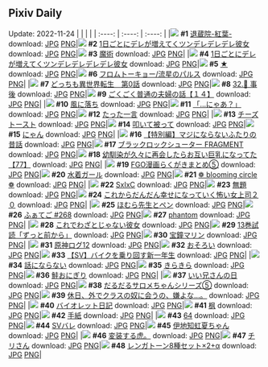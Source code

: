 ## Pixiv Daily
Update: 2022-11-24
|      |      |      |
| :----: | :----: | :----: |
|![](https://pixiv.microyu.workers.dev/c/240x480/img-master/img/2022/11/22/01/06/16/102992580_p0_master1200.jpg) **#1** [退蔵院-紅葉-](https://www.pixiv.net/artworks/102992580) download: [JPG](https://pixiv.microyu.workers.dev/img-original/img/2022/11/22/01/06/16/102992580_p0.jpg) [PNG](https://pixiv.microyu.workers.dev/img-original/img/2022/11/22/01/06/16/102992580_p0.png)|![](https://pixiv.microyu.workers.dev/c/240x480/img-master/img/2022/11/22/00/00/17/102990633_p0_master1200.jpg) **#2** [1日ごとにデレが増えてくツンデレデレデレ彼女](https://www.pixiv.net/artworks/102990633) download: [JPG](https://pixiv.microyu.workers.dev/img-original/img/2022/11/22/00/00/17/102990633_p0.jpg) [PNG](https://pixiv.microyu.workers.dev/img-original/img/2022/11/22/00/00/17/102990633_p0.png)|![](https://pixiv.microyu.workers.dev/c/240x480/img-master/img/2022/11/22/06/00/02/102996180_p0_master1200.jpg) **#3** [魔術](https://www.pixiv.net/artworks/102996180) download: [JPG](https://pixiv.microyu.workers.dev/img-original/img/2022/11/22/06/00/02/102996180_p0.jpg) [PNG](https://pixiv.microyu.workers.dev/img-original/img/2022/11/22/06/00/02/102996180_p0.png)|
|![](https://pixiv.microyu.workers.dev/c/240x480/img-master/img/2022/11/23/00/00/18/103015322_p0_master1200.jpg) **#4** [1日ごとにデレが増えてくツンデレデレデレデレ彼女](https://www.pixiv.net/artworks/103015322) download: [JPG](https://pixiv.microyu.workers.dev/img-original/img/2022/11/23/00/00/18/103015322_p0.jpg) [PNG](https://pixiv.microyu.workers.dev/img-original/img/2022/11/23/00/00/18/103015322_p0.png)|![](https://pixiv.microyu.workers.dev/c/240x480/img-master/img/2022/11/22/20/05/29/103008321_p0_master1200.jpg) **#5** [★](https://www.pixiv.net/artworks/103008321) download: [JPG](https://pixiv.microyu.workers.dev/img-original/img/2022/11/22/20/05/29/103008321_p0.jpg) [PNG](https://pixiv.microyu.workers.dev/img-original/img/2022/11/22/20/05/29/103008321_p0.png)|![](https://pixiv.microyu.workers.dev/c/240x480/img-master/img/2022/11/23/00/05/27/103015653_p0_master1200.jpg) **#6** [フロムトーキョー/流星のパルス](https://www.pixiv.net/artworks/103015653) download: [JPG](https://pixiv.microyu.workers.dev/img-original/img/2022/11/23/00/05/27/103015653_p0.jpg) [PNG](https://pixiv.microyu.workers.dev/img-original/img/2022/11/23/00/05/27/103015653_p0.png)|
|![](https://pixiv.microyu.workers.dev/c/240x480/img-master/img/2022/11/22/00/00/24/102990657_p0_master1200.jpg) **#7** [どっちも異世界転生　第0話](https://www.pixiv.net/artworks/102990657) download: [JPG](https://pixiv.microyu.workers.dev/img-original/img/2022/11/22/00/00/24/102990657_p0.jpg) [PNG](https://pixiv.microyu.workers.dev/img-original/img/2022/11/22/00/00/24/102990657_p0.png)|![](https://pixiv.microyu.workers.dev/c/240x480/img-master/img/2022/11/22/00/00/15/102990621_p0_master1200.jpg) **#8** [32.🦋 事後](https://www.pixiv.net/artworks/102990621) download: [JPG](https://pixiv.microyu.workers.dev/img-original/img/2022/11/22/00/00/15/102990621_p0.jpg) [PNG](https://pixiv.microyu.workers.dev/img-original/img/2022/11/22/00/00/15/102990621_p0.png)|![](https://pixiv.microyu.workers.dev/c/240x480/img-master/img/2022/11/22/17/33/57/103004926_p0_master1200.jpg) **#9** [ごくごく普通の夫婦の話【１４】](https://www.pixiv.net/artworks/103004926) download: [JPG](https://pixiv.microyu.workers.dev/img-original/img/2022/11/22/17/33/57/103004926_p0.jpg) [PNG](https://pixiv.microyu.workers.dev/img-original/img/2022/11/22/17/33/57/103004926_p0.png)|
|![](https://pixiv.microyu.workers.dev/c/240x480/img-master/img/2022/11/22/03/39/07/102994919_p0_master1200.jpg) **#10** [風に落ち](https://www.pixiv.net/artworks/102994919) download: [JPG](https://pixiv.microyu.workers.dev/img-original/img/2022/11/22/03/39/07/102994919_p0.jpg) [PNG](https://pixiv.microyu.workers.dev/img-original/img/2022/11/22/03/39/07/102994919_p0.png)|![](https://pixiv.microyu.workers.dev/c/240x480/img-master/img/2022/11/22/18/44/58/103006453_p0_master1200.jpg) **#11** [「…にゃあ？」](https://www.pixiv.net/artworks/103006453) download: [JPG](https://pixiv.microyu.workers.dev/img-original/img/2022/11/22/18/44/58/103006453_p0.jpg) [PNG](https://pixiv.microyu.workers.dev/img-original/img/2022/11/22/18/44/58/103006453_p0.png)|![](https://pixiv.microyu.workers.dev/c/240x480/img-master/img/2022/11/22/18/34/17/103006207_p0_master1200.jpg) **#12** [たった一言](https://www.pixiv.net/artworks/103006207) download: [JPG](https://pixiv.microyu.workers.dev/img-original/img/2022/11/22/18/34/17/103006207_p0.jpg) [PNG](https://pixiv.microyu.workers.dev/img-original/img/2022/11/22/18/34/17/103006207_p0.png)|
|![](https://pixiv.microyu.workers.dev/c/240x480/img-master/img/2022/11/22/21/52/36/103011241_p0_master1200.jpg) **#13** [チーズトースト](https://www.pixiv.net/artworks/103011241) download: [JPG](https://pixiv.microyu.workers.dev/img-original/img/2022/11/22/21/52/36/103011241_p0.jpg) [PNG](https://pixiv.microyu.workers.dev/img-original/img/2022/11/22/21/52/36/103011241_p0.png)|![](https://pixiv.microyu.workers.dev/c/240x480/img-master/img/2022/11/22/20/23/27/103008777_p0_master1200.jpg) **#14** [叩いて被って](https://www.pixiv.net/artworks/103008777) download: [JPG](https://pixiv.microyu.workers.dev/img-original/img/2022/11/22/20/23/27/103008777_p0.jpg) [PNG](https://pixiv.microyu.workers.dev/img-original/img/2022/11/22/20/23/27/103008777_p0.png)|![](https://pixiv.microyu.workers.dev/c/240x480/img-master/img/2022/11/22/18/36/57/103006268_p0_master1200.jpg) **#15** [にゃん](https://www.pixiv.net/artworks/103006268) download: [JPG](https://pixiv.microyu.workers.dev/img-original/img/2022/11/22/18/36/57/103006268_p0.jpg) [PNG](https://pixiv.microyu.workers.dev/img-original/img/2022/11/22/18/36/57/103006268_p0.png)|
|![](https://pixiv.microyu.workers.dev/c/240x480/img-master/img/2022/11/22/00/00/59/102990725_p0_master1200.jpg) **#16** [【特別編】マジにならないふたりの昔話](https://www.pixiv.net/artworks/102990725) download: [JPG](https://pixiv.microyu.workers.dev/img-original/img/2022/11/22/00/00/59/102990725_p0.jpg) [PNG](https://pixiv.microyu.workers.dev/img-original/img/2022/11/22/00/00/59/102990725_p0.png)|![](https://pixiv.microyu.workers.dev/c/240x480/img-master/img/2022/11/23/20/00/01/103036368_p0_master1200.jpg) **#17** [ブラックロックシューター FRAGMENT](https://www.pixiv.net/artworks/103036368) download: [JPG](https://pixiv.microyu.workers.dev/img-original/img/2022/11/23/20/00/01/103036368_p0.jpg) [PNG](https://pixiv.microyu.workers.dev/img-original/img/2022/11/23/20/00/01/103036368_p0.png)|![](https://pixiv.microyu.workers.dev/c/240x480/img-master/img/2022/11/23/00/00/28/103015370_p0_master1200.jpg) **#18** [幼馴染が久々に再会したらお互い巨乳になってた【77】](https://www.pixiv.net/artworks/103015370) download: [JPG](https://pixiv.microyu.workers.dev/img-original/img/2022/11/23/00/00/28/103015370_p0.jpg) [PNG](https://pixiv.microyu.workers.dev/img-original/img/2022/11/23/00/00/28/103015370_p0.png)|
|![](https://pixiv.microyu.workers.dev/c/240x480/img-master/img/2022/11/22/17/41/24/103005075_p0_master1200.jpg) **#19** [FGO漫画らくがきまとめ⑤](https://www.pixiv.net/artworks/103005075) download: [JPG](https://pixiv.microyu.workers.dev/img-original/img/2022/11/22/17/41/24/103005075_p0.jpg) [PNG](https://pixiv.microyu.workers.dev/img-original/img/2022/11/22/17/41/24/103005075_p0.png)|![](https://pixiv.microyu.workers.dev/c/240x480/img-master/img/2022/11/22/19/31/18/103007521_p0_master1200.jpg) **#20** [水着ガール](https://www.pixiv.net/artworks/103007521) download: [JPG](https://pixiv.microyu.workers.dev/img-original/img/2022/11/22/19/31/18/103007521_p0.jpg) [PNG](https://pixiv.microyu.workers.dev/img-original/img/2022/11/22/19/31/18/103007521_p0.png)|![](https://pixiv.microyu.workers.dev/c/240x480/img-master/img/2022/11/22/19/16/22/103007220_p0_master1200.jpg) **#21** [❁ blooming circle ❁](https://www.pixiv.net/artworks/103007220) download: [JPG](https://pixiv.microyu.workers.dev/img-original/img/2022/11/22/19/16/22/103007220_p0.jpg) [PNG](https://pixiv.microyu.workers.dev/img-original/img/2022/11/22/19/16/22/103007220_p0.png)|
|![](https://pixiv.microyu.workers.dev/c/240x480/img-master/img/2022/11/22/20/18/50/103008653_p0_master1200.jpg) **#22** [SxIxC](https://www.pixiv.net/artworks/103008653) download: [JPG](https://pixiv.microyu.workers.dev/img-original/img/2022/11/22/20/18/50/103008653_p0.jpg) [PNG](https://pixiv.microyu.workers.dev/img-original/img/2022/11/22/20/18/50/103008653_p0.png)|![](https://pixiv.microyu.workers.dev/c/240x480/img-master/img/2022/11/22/00/00/05/102990536_p0_master1200.jpg) **#23** [無題](https://www.pixiv.net/artworks/102990536) download: [JPG](https://pixiv.microyu.workers.dev/img-original/img/2022/11/22/00/00/05/102990536_p0.jpg) [PNG](https://pixiv.microyu.workers.dev/img-original/img/2022/11/22/00/00/05/102990536_p0.png)|![](https://pixiv.microyu.workers.dev/c/240x480/img-master/img/2022/11/22/17/45/56/103005152_p0_master1200.jpg) **#24** [これからだんだん幸せになっていく怖い女上司２０](https://www.pixiv.net/artworks/103005152) download: [JPG](https://pixiv.microyu.workers.dev/img-original/img/2022/11/22/17/45/56/103005152_p0.jpg) [PNG](https://pixiv.microyu.workers.dev/img-original/img/2022/11/22/17/45/56/103005152_p0.png)|
|![](https://pixiv.microyu.workers.dev/c/240x480/img-master/img/2022/11/23/16/20/44/103030751_p0_master1200.jpg) **#25** [ほむら先生とペン](https://www.pixiv.net/artworks/103030751) download: [JPG](https://pixiv.microyu.workers.dev/img-original/img/2022/11/23/16/20/44/103030751_p0.jpg) [PNG](https://pixiv.microyu.workers.dev/img-original/img/2022/11/23/16/20/44/103030751_p0.png)|![](https://pixiv.microyu.workers.dev/c/240x480/img-master/img/2022/11/22/12/17/38/103000317_p0_master1200.jpg) **#26** [ふぁてご #268](https://www.pixiv.net/artworks/103000317) download: [JPG](https://pixiv.microyu.workers.dev/img-original/img/2022/11/22/12/17/38/103000317_p0.jpg) [PNG](https://pixiv.microyu.workers.dev/img-original/img/2022/11/22/12/17/38/103000317_p0.png)|![](https://pixiv.microyu.workers.dev/c/240x480/img-master/img/2022/11/22/00/00/14/102990614_p0_master1200.jpg) **#27** [phantom](https://www.pixiv.net/artworks/102990614) download: [JPG](https://pixiv.microyu.workers.dev/img-original/img/2022/11/22/00/00/14/102990614_p0.jpg) [PNG](https://pixiv.microyu.workers.dev/img-original/img/2022/11/22/00/00/14/102990614_p0.png)|
|![](https://pixiv.microyu.workers.dev/c/240x480/img-master/img/2022/11/22/00/00/28/102990670_p0_master1200.jpg) **#28** [これでわざとじゃない彼女](https://www.pixiv.net/artworks/102990670) download: [JPG](https://pixiv.microyu.workers.dev/img-original/img/2022/11/22/00/00/28/102990670_p0.jpg) [PNG](https://pixiv.microyu.workers.dev/img-original/img/2022/11/22/00/00/28/102990670_p0.png)|![](https://pixiv.microyu.workers.dev/c/240x480/img-master/img/2022/11/22/14/07/34/103001863_p0_master1200.jpg) **#29** [13巻試読「ずっと前から」](https://www.pixiv.net/artworks/103001863) download: [JPG](https://pixiv.microyu.workers.dev/img-original/img/2022/11/22/14/07/34/103001863_p0.jpg) [PNG](https://pixiv.microyu.workers.dev/img-original/img/2022/11/22/14/07/34/103001863_p0.png)|![](https://pixiv.microyu.workers.dev/c/240x480/img-master/img/2022/11/22/00/00/13/102990610_p0_master1200.jpg) **#30** [宝鐘マリン](https://www.pixiv.net/artworks/102990610) download: [JPG](https://pixiv.microyu.workers.dev/img-original/img/2022/11/22/00/00/13/102990610_p0.jpg) [PNG](https://pixiv.microyu.workers.dev/img-original/img/2022/11/22/00/00/13/102990610_p0.png)|
|![](https://pixiv.microyu.workers.dev/c/240x480/img-master/img/2022/11/23/13/43/12/103027669_p0_master1200.jpg) **#31** [原神ログ12](https://www.pixiv.net/artworks/103027669) download: [JPG](https://pixiv.microyu.workers.dev/img-original/img/2022/11/23/13/43/12/103027669_p0.jpg) [PNG](https://pixiv.microyu.workers.dev/img-original/img/2022/11/23/13/43/12/103027669_p0.png)|![](https://pixiv.microyu.workers.dev/c/240x480/img-master/img/2022/11/22/00/30/01/102991632_p0_master1200.jpg) **#32** [おそろい](https://www.pixiv.net/artworks/102991632) download: [JPG](https://pixiv.microyu.workers.dev/img-original/img/2022/11/22/00/30/01/102991632_p0.jpg) [PNG](https://pixiv.microyu.workers.dev/img-original/img/2022/11/22/00/30/01/102991632_p0.png)|![](https://pixiv.microyu.workers.dev/c/240x480/img-master/img/2022/11/23/00/01/05/103015438_p0_master1200.jpg) **#33** [【SV】バイクを乗り回す新一年生](https://www.pixiv.net/artworks/103015438) download: [JPG](https://pixiv.microyu.workers.dev/img-original/img/2022/11/23/00/01/05/103015438_p0.jpg) [PNG](https://pixiv.microyu.workers.dev/img-original/img/2022/11/23/00/01/05/103015438_p0.png)|
|![](https://pixiv.microyu.workers.dev/c/240x480/img-master/img/2022/11/23/00/00/05/103015207_p0_master1200.jpg) **#34** [話にならない](https://www.pixiv.net/artworks/103015207) download: [JPG](https://pixiv.microyu.workers.dev/img-original/img/2022/11/23/00/00/05/103015207_p0.jpg) [PNG](https://pixiv.microyu.workers.dev/img-original/img/2022/11/23/00/00/05/103015207_p0.png)|![](https://pixiv.microyu.workers.dev/c/240x480/img-master/img/2022/11/22/00/00/05/102990546_p0_master1200.jpg) **#35** [きらきら](https://www.pixiv.net/artworks/102990546) download: [JPG](https://pixiv.microyu.workers.dev/img-original/img/2022/11/22/00/00/05/102990546_p0.jpg) [PNG](https://pixiv.microyu.workers.dev/img-original/img/2022/11/22/00/00/05/102990546_p0.png)|![](https://pixiv.microyu.workers.dev/c/240x480/img-master/img/2022/11/23/22/50/39/103041945_p0_master1200.jpg) **#36** [鮭おにぎり](https://www.pixiv.net/artworks/103041945) download: [JPG](https://pixiv.microyu.workers.dev/img-original/img/2022/11/23/22/50/39/103041945_p0.jpg) [PNG](https://pixiv.microyu.workers.dev/img-original/img/2022/11/23/22/50/39/103041945_p0.png)|
|![](https://pixiv.microyu.workers.dev/c/240x480/img-master/img/2022/11/23/18/46/03/103034407_p0_master1200.jpg) **#37** [いい兄さんの日](https://www.pixiv.net/artworks/103034407) download: [JPG](https://pixiv.microyu.workers.dev/img-original/img/2022/11/23/18/46/03/103034407_p0.jpg) [PNG](https://pixiv.microyu.workers.dev/img-original/img/2022/11/23/18/46/03/103034407_p0.png)|![](https://pixiv.microyu.workers.dev/c/240x480/img-master/img/2022/11/22/07/30/01/102997037_p0_master1200.jpg) **#38** [だるだるサロメちゃんシリーズ⑤](https://www.pixiv.net/artworks/102997037) download: [JPG](https://pixiv.microyu.workers.dev/img-original/img/2022/11/22/07/30/01/102997037_p0.jpg) [PNG](https://pixiv.microyu.workers.dev/img-original/img/2022/11/22/07/30/01/102997037_p0.png)|![](https://pixiv.microyu.workers.dev/c/240x480/img-master/img/2022/11/22/00/02/09/102990774_p0_master1200.jpg) **#39** [休日、外でクラスの奴に会うの、嫌よな…。](https://www.pixiv.net/artworks/102990774) download: [JPG](https://pixiv.microyu.workers.dev/img-original/img/2022/11/22/00/02/09/102990774_p0.jpg) [PNG](https://pixiv.microyu.workers.dev/img-original/img/2022/11/22/00/02/09/102990774_p0.png)|
|![](https://pixiv.microyu.workers.dev/c/240x480/img-master/img/2022/11/23/18/47/40/103034451_p0_master1200.jpg) **#40** [バイオレット日記](https://www.pixiv.net/artworks/103034451) download: [JPG](https://pixiv.microyu.workers.dev/img-original/img/2022/11/23/18/47/40/103034451_p0.jpg) [PNG](https://pixiv.microyu.workers.dev/img-original/img/2022/11/23/18/47/40/103034451_p0.png)|![](https://pixiv.microyu.workers.dev/c/240x480/img-master/img/2022/11/22/10/25/57/102998898_p0_master1200.jpg) **#41** [枫](https://www.pixiv.net/artworks/102998898) download: [JPG](https://pixiv.microyu.workers.dev/img-original/img/2022/11/22/10/25/57/102998898_p0.jpg) [PNG](https://pixiv.microyu.workers.dev/img-original/img/2022/11/22/10/25/57/102998898_p0.png)|![](https://pixiv.microyu.workers.dev/c/240x480/img-master/img/2022/11/22/18/48/26/103006518_p0_master1200.jpg) **#42** [手紙](https://www.pixiv.net/artworks/103006518) download: [JPG](https://pixiv.microyu.workers.dev/img-original/img/2022/11/22/18/48/26/103006518_p0.jpg) [PNG](https://pixiv.microyu.workers.dev/img-original/img/2022/11/22/18/48/26/103006518_p0.png)|
|![](https://pixiv.microyu.workers.dev/c/240x480/img-master/img/2022/11/23/01/20/29/103017630_p0_master1200.jpg) **#43** [64](https://www.pixiv.net/artworks/103017630) download: [JPG](https://pixiv.microyu.workers.dev/img-original/img/2022/11/23/01/20/29/103017630_p0.jpg) [PNG](https://pixiv.microyu.workers.dev/img-original/img/2022/11/23/01/20/29/103017630_p0.png)|![](https://pixiv.microyu.workers.dev/c/240x480/img-master/img/2022/11/23/00/11/02/103015840_p0_master1200.jpg) **#44** [SVバレ](https://www.pixiv.net/artworks/103015840) download: [JPG](https://pixiv.microyu.workers.dev/img-original/img/2022/11/23/00/11/02/103015840_p0.jpg) [PNG](https://pixiv.microyu.workers.dev/img-original/img/2022/11/23/00/11/02/103015840_p0.png)|![](https://pixiv.microyu.workers.dev/c/240x480/img-master/img/2022/11/23/00/05/21/103015646_p0_master1200.jpg) **#45** [伊地知虹夏ちゃん](https://www.pixiv.net/artworks/103015646) download: [JPG](https://pixiv.microyu.workers.dev/img-original/img/2022/11/23/00/05/21/103015646_p0.jpg) [PNG](https://pixiv.microyu.workers.dev/img-original/img/2022/11/23/00/05/21/103015646_p0.png)|
|![](https://pixiv.microyu.workers.dev/c/240x480/img-master/img/2022/11/23/05/49/38/103020786_p0_master1200.jpg) **#46** [変装する虎。](https://www.pixiv.net/artworks/103020786) download: [JPG](https://pixiv.microyu.workers.dev/img-original/img/2022/11/23/05/49/38/103020786_p0.jpg) [PNG](https://pixiv.microyu.workers.dev/img-original/img/2022/11/23/05/49/38/103020786_p0.png)|![](https://pixiv.microyu.workers.dev/c/240x480/img-master/img/2022/11/22/02/27/45/102994066_p0_master1200.jpg) **#47** [チリさん](https://www.pixiv.net/artworks/102994066) download: [JPG](https://pixiv.microyu.workers.dev/img-original/img/2022/11/22/02/27/45/102994066_p0.jpg) [PNG](https://pixiv.microyu.workers.dev/img-original/img/2022/11/22/02/27/45/102994066_p0.png)|![](https://pixiv.microyu.workers.dev/c/240x480/img-master/img/2022/11/22/08/00/11/102997377_p0_master1200.jpg) **#48** [レンガトーン8種セット×2+α](https://www.pixiv.net/artworks/102997377) download: [JPG](https://pixiv.microyu.workers.dev/img-original/img/2022/11/22/08/00/11/102997377_p0.jpg) [PNG](https://pixiv.microyu.workers.dev/img-original/img/2022/11/22/08/00/11/102997377_p0.png)|
